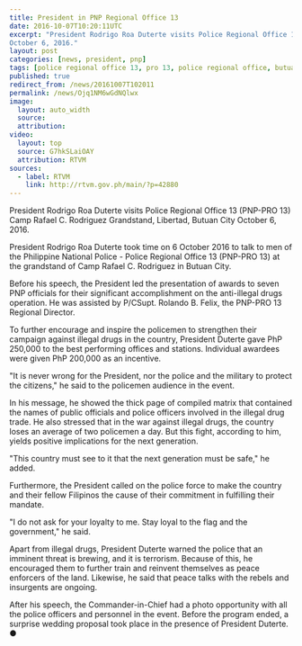 ```yaml
---
title: President in PNP Regional Office 13
date: 2016-10-07T10:20:11UTC
excerpt: "President Rodrigo Roa Duterte visits Police Regional Office 13 at Camp Rafael C. Rodriguez Grandstand, Libertad, Butuan City
October 6, 2016."
layout: post
categories: [news, president, pnp]
tags: [police regional office 13, pro 13, police regional office, butuan city, speech]
published: true
redirect_from: /news/20161007T102011
permalink: /news/Ojq1NM6wGdNQlwx
image:
  layout: auto_width
  source: 
  attribution: 
video:
  layout: top
  source: G7hkSLaiOAY
  attribution: RTVM
sources:
  - label: RTVM
    link: http://rtvm.gov.ph/main/?p=42880
---
```


President Rodrigo Roa Duterte visits Police Regional Office 13 (PNP-PRO 13) Camp Rafael C. Rodriguez Grandstand, Libertad, Butuan City
October 6, 2016.

President Rodrigo Roa Duterte took time on 6 October 2016 to talk to men of the Philippine National Police - Police Regional Office 13 (PNP-PRO 13) at the grandstand of Camp Rafael C. Rodriguez in Butuan City.

Before his speech, the President led the presentation of awards to seven PNP officials for their significant accomplishment on the anti-illegal drugs operation. He was assisted by P/CSupt. Rolando B. Felix, the PNP-PRO 13 Regional Director.

To further encourage and inspire the policemen to strengthen their campaign against illegal drugs in the country, President Duterte gave PhP 250,000 to the best performing offices and stations. Individual awardees were given PhP 200,000 as an incentive.

"It is never wrong for the President, nor the police and the military to protect the citizens," he said to the policemen audience in the event.

In his message, he showed the thick page of compiled matrix that contained the names of public officials and police officers involved in the illegal drug trade. He also stressed that in the war against illegal drugs, the country loses an average of two policemen a day. But this fight, according to him, yields positive implications for the next generation.

"This country must see to it that the next generation must be safe," he added.

Furthermore, the President called on the police force to make the country and their fellow Filipinos the cause of their commitment in fulfilling their mandate.

"I do not ask for your loyalty to me. Stay loyal to the flag and the government," he said.

Apart from illegal drugs, President Duterte warned the police that an imminent threat is brewing, and it is terrorism. Because of this, he encouraged them to further train and reinvent themselves as peace enforcers of the land. Likewise, he said that peace talks with the rebels and insurgents are ongoing.

After his speech, the Commander-in-Chief had a photo opportunity with all the police officers and personnel in the event. Before the program ended, a surprise wedding proposal took place in the presence of President Duterte.
&#x25cf;


